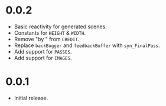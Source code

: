# 0.0.2

- Basic reactivity for generated scenes.
- Constants for `HEIGHT` & `WIDTH`.
- Remove "by " from `CREDIT`.
- Replace `backBugger` and `feedbackBuffer` with `syn_FinalPass`.
- Add support for `PASSES`.
- Add support for `IMAGES`.


# 0.0.1

- Initial release.
